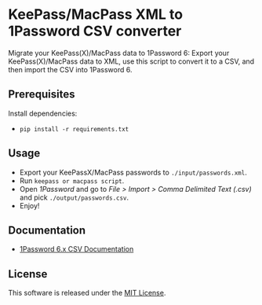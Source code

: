 # KeePass/MacPass XML to 1Password CSV converter

Migrate your KeePass(X)/MacPass data to 1Password 6: Export your KeePass(X)/MacPass data to XML,
use this script to convert it to a CSV, and then import the CSV into
1Password 6.

## Prerequisites

Install dependencies:

- `pip install -r requirements.txt`

## Usage

- Export your KeePassX/MacPass passwords to `./input/passwords.xml`.
- Run `keepass or macpass script`.
- Open *1Password* and go to *File > Import > Comma Delimited Text (.csv)* and
  pick `./output/passwords.csv`.
- Enjoy!

## Documentation

- [1Password 6.x CSV Documentation](https://learn2.agilebits.com/1Password4/Mac/en/KB/import.html#csv--comma-separated-values)

## License

This software is released under the [MIT License](http://opensource.org/licenses/MIT).

